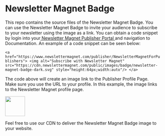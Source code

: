 # Newsletter Magnet Badge

This repo contains the source files of the Newsletter Magnet Badge. You can use the Newsletter Magnet Badge to invite your audience to subscribe to your newsletter using the image as a link. You can obtain a code snippet by login into your[ Newsletter Magnet Publisher Portal ](http://publisher.newslettermagnet.com " Newsletter Magnet Publisher Portal ")and navigation to Documentation. An example of a code snippet can be seen below:

`<a href="https://www.newslettermagnet.com/publisher/NewsletterMagnetForPublishers">
    <img alt="Subscribe with Newsletter Magnet" src="https://cdn.newslettermagnet.com/public/images/badge/newsletter-magnet-badge-dark.svg" style="height:64px;width:auto"/>
</a>`

The code above will create an image link to the Publisher Profile Page. Make sure you use the URL to your profile. In this example, the image links to the Newsletter Magnet profile page.

<img src="https://cdn.newslettermagnet.com/public/images/badge/newsletter-magnet-badge-dark.svg" height="64px">

Feel free to use our CDN to deliver the Newsletter Magnet Badge image to your website.
